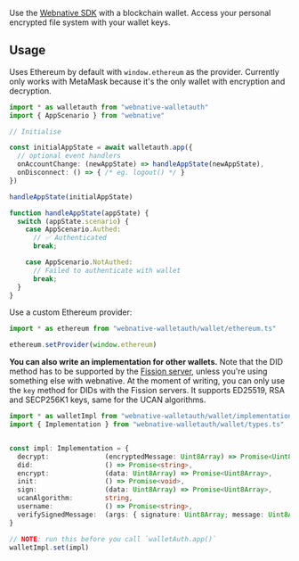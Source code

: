 Use the [Webnative SDK](https://github.com/fission-codes/webnative#readme) with a blockchain wallet. Access your personal encrypted file system with your wallet keys.

## Usage

Uses Ethereum by default with `window.ethereum` as the provider. Currently only works with MetaMask because it's the only wallet with encryption and decryption.

```ts
import * as walletauth from "webnative-walletauth"
import { AppScenario } from "webnative"

// Initialise

const initialAppState = await walletauth.app({
  // optional event handlers
  onAccountChange: (newAppState) => handleAppState(newAppState),
  onDisconnect: () => { /* eg. logout() */ }
})

handleAppState(initialAppState)

function handleAppState(appState) {
  switch (appState.scenario) {
    case AppScenario.Authed:
      // ✅ Authenticated
      break;

    case AppScenario.NotAuthed:
      // Failed to authenticate with wallet
      break;
  }
}
```

Use a custom Ethereum provider:

```ts
import * as ethereum from "webnative-walletauth/wallet/ethereum.ts"

ethereum.setProvider(window.ethereum)
```

**You can also write an implementation for other wallets.** Note that the DID method has to be supported by the [Fission server](https://github.com/fission-codes/fission), unless you're using something else with webnative. At the moment of writing, you can only use the `key` method for DIDs with the Fission servers. It supports ED25519, RSA and SECP256K1 keys, same for the UCAN algorithms.

```ts
import * as walletImpl from "webnative-walletauth/wallet/implementation.ts"
import { Implementation } from "webnative-walletauth/wallet/types.ts"


const impl: Implementation = {
  decrypt:              (encryptedMessage: Uint8Array) => Promise<Uint8Array>,
  did:                  () => Promise<string>,
  encrypt:              (data: Uint8Array) => Promise<Uint8Array>,
  init:                 () => Promise<void>,
  sign:                 (data: Uint8Array) => Promise<Uint8Array>,
  ucanAlgorithm:        string,
  username:             () => Promise<string>,
  verifySignedMessage:  (args: { signature: Uint8Array; message: Uint8Array; publicKey?: Uint8Array }) => Promise<boolean>,
}

// NOTE: run this before you call `walletAuth.app()`
walletImpl.set(impl)
```
